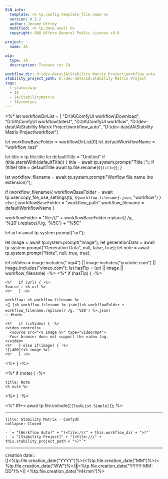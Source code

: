 ```yaml
---
ELN info:
  template: <% tp.config.template_file.name %>
  version: 0.3.2
  author: Jerome Offroy
  modified: <% tp.date.now() %>
  copyright: GNU Affero General Public License v3.0

project:
  name: IA

wip:
  type: IA
  description: Travaux sur IA

workflow_dir: D:\dev-data\IA\Stability Matrix Project\workflow_auto
stability_project_path: D:\dev-data\IA\Stability Matrix Project
tags:
  - status/wip
  - IA
  - IA/StabilityMatrix
  - IA/comfyui
---
```

<%*
let workflowDirList = [
	"D:\\IA\\ComfyUI workflow\\Download",
	"D:\\IA\\ComfyUI workflow\\totest",
	"D:\\IA\\ComfyUI workflow",
	"D:\\dev-data\\IA\\Stability Matrix Project\\workflow_auto",
	"D:\\dev-data\\IA\\Stability Matrix Project\\workflow"]

let workflowBaseFolder = workflowDirList[0]
let defaultWorkflowName = "workflow_test"

let title = tp.file.title
let defaultTitle = "Untitled"
if (title.startsWith(defaultTitle)) {
  title = await tp.system.prompt("Title :");
  if (!title) title = defaultTitle
  await tp.file.rename(`${title}`);
}

let workflow_filename = await tp.system.prompt("Worflow file name  (no extension)");

if (workflow_filename){
  workflowBaseFolder = await tp.user.copy_file_use_settings(tp, `${workflow_filename}.json`, "workflow")
} else {
	workflowBaseFolder = "workflow_path"
	workflow_filename = defaultWorkflowName
}

workflowFolder = "file:///" + workflowBaseFolder.replace(/ /g, '%20').replace(/\\/g, '%5C') + "%5C"

let url = await tp.system.prompt("url");

let image = await tp.system.prompt("Image");
let generationData = await tp.system.prompt("Generation Data", null, false, true);
let note = await tp.system.prompt("Note", null, true, true);

let isVideo = image.includes(".mp4") || image.includes("youtube.com") || image.includes("vimeo.com");
let hasTip = (url || image || workflow_filename)
-%>
<%* if (hasTip) { -%>
````ad-tip
<%*   if (url) { -%>
Source : <% url %>
<%*   } -%>

workflow: <% workflow_filename %>
⭐🚧 [<% workflow_filename %>.json](<% workflowFolder + workflow_filename.replace(/ /g, '%20') %>.json)
✅ #todo

<%*   if (isVideo) { -%>
<video controls>
  <source src="<% image %>" type="video/mp4">
  Your browser does not support the video tag.
</video>
<%*   } else if(image) { -%>
![|400](<% image %>)
<%*   } -%>
````
<%* } -%>

<%* if (note) { -%>
````ad-note
title: Note
<% note %>

````
<%* } -%>

<%*
tR+= await tp.file.include(`[[TaskList Simple]]`);
%>

---

```ad-tip
title: Stability Matrix - ComfyUI
collapse: Closed

- `= "[Workflow Auto]" + "(<file:///" + this.workflow_dir + ">)"`
- `= "[Stability Project]" + "(<file:///" + this.stability_project_path + ">)"`*
```

---
creation date:: [[<%tp.file.creation_date("YYYY")%>/<%tp.file.creation_date("MM")%>/<%tp.file.creation_date("WW")%>/📒<%tp.file.creation_date("YYYY-MM-DD")%>]]  <%tp.file.creation_date("HH:mm")%>


